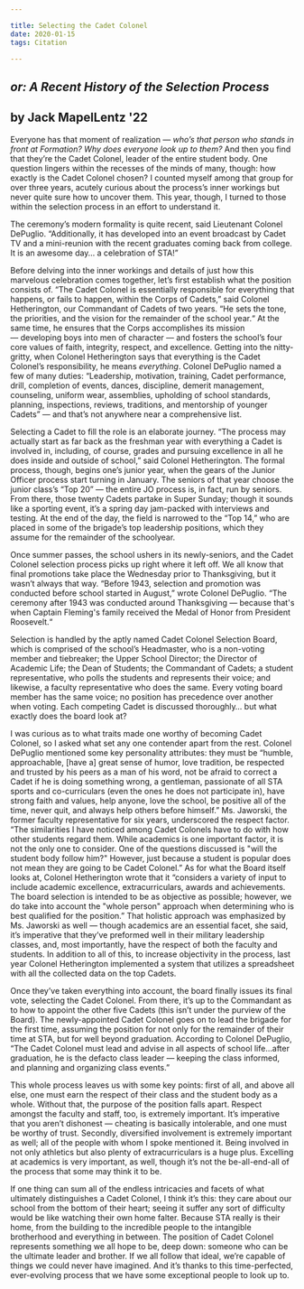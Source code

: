 ```yaml
---

title: Selecting the Cadet Colonel
date: 2020-01-15
tags: Citation

---
```


## *or: A Recent History of the Selection Process*

## by Jack MapelLentz '22

Everyone has that moment of realization — *who’s that person who stands in front at Formation? Why does everyone look up to them?* And then you find that they’re the Cadet Colonel, leader of the entire student body. One question lingers within the recesses of the minds of many, though: how exactly is the Cadet Colonel chosen? I counted myself among that group for over three years, acutely curious about the process’s inner workings but never quite sure how to uncover them. This year, though, I turned to those within the selection process in an effort to understand it.

The ceremony’s modern formality is quite recent, said Lieutenant Colonel DePuglio. “Additionally, it has developed into an event broadcast by Cadet TV and a mini-reunion with the recent graduates coming back from college. It is an awesome day… a celebration of STA!”

Before delving into the inner workings and details of just how this marvelous celebration comes together, let’s first establish what the position consists of. “The Cadet Colonel is essentially responsible for everything that happens, or fails to happen, within the Corps of Cadets,” said Colonel Hetherington, our Commandant of Cadets of two years. “He sets the tone, the priorities, and the vision for the remainder of the school year.“ At the same time, he ensures that the Corps accomplishes its mission — developing boys into men of character — and fosters the school’s four core values of faith, integrity, respect, and excellence. Getting into the nitty-gritty, when Colonel Hetherington says that everything is the Cadet Colonel’s responsibility, he means *everything*. Colonel DePuglio named a few of many duties: “Leadership, motivation, training, Cadet performance, drill, completion of events, dances, discipline, demerit management, counseling, uniform wear, assemblies, upholding of school standards, planning, inspections, reviews, traditions, and mentorship of younger Cadets” — and that’s not anywhere near a comprehensive list.

Selecting a Cadet to fill the role is an elaborate journey. “The process may actually start as far back as the freshman year with everything a Cadet is involved in, including, of course, grades and pursuing excellence in all he does inside and outside of school,” said Colonel Hetherington. The formal process, though, begins one’s junior year, when the gears of the Junior Officer process start turning in January. The seniors of that year choose the junior class’s “Top 20” — the entire JO process is, in fact, run by seniors. From there, those twenty Cadets partake in Super Sunday; though it sounds like a sporting event, it’s a spring day jam-packed with interviews and testing. At the end of the day, the field is narrowed to the “Top 14,” who are placed in some of the brigade’s top leadership positions, which they assume for the remainder of the schoolyear.

Once summer passes, the school ushers in its newly-seniors, and the Cadet Colonel selection process picks up right where it left off. We all know that final promotions take place the Wednesday prior to Thanksgiving, but it wasn’t always that way. “Before 1943, selection and promotion was conducted before school started in August,” wrote Colonel DePuglio. “The ceremony after 1943 was conducted around Thanksgiving — because that's when Captain Fleming's family received the Medal of Honor from President Roosevelt.“

Selection is handled by the aptly named Cadet Colonel Selection Board, which is comprised of the school’s Headmaster, who is a non-voting member and tiebreaker; the Upper School Director; the Director of Academic Life; the Dean of Students; the Commandant of Cadets; a student representative, who polls the students and represents their voice; and likewise, a faculty representative who does the same. Every voting board member has the same voice; no position has precedence over another when voting. Each competing Cadet is discussed thoroughly… but what exactly does the board look at?

I was curious as to what traits made one worthy of becoming Cadet Colonel, so I asked what set any one contender apart from the rest. Colonel DePuglio mentioned some key personality attributes: they must be “humble, approachable, [have a] great sense of humor, love tradition, be respected and trusted by his peers as a man of his word, not be afraid to correct a Cadet if he is doing something wrong, a gentleman, passionate of all STA sports and co-curriculars (even the ones he does not participate in), have strong faith and values, help anyone, love the school, be positive all of the time, never quit, and always help others before himself.” Ms. Jaworski, the former faculty representative for six years, underscored the respect factor. “The similarities I have noticed among Cadet Colonels have to do with how other students regard them. While academics is one important factor, it is not the only one to consider. One of the questions discussed is "will the student body follow him?" However, just because a student is popular does not mean they are going to be Cadet Colonel.” As for what the Board itself looks at, Colonel Hetherington wrote that it “considers a variety of input to include academic excellence, extracurriculars, awards and achievements. The board selection is intended to be as objective as possible; however, we do take into account the "whole person" approach when determining who is best qualified for the position.” That holistic approach was emphasized by Ms. Jaworski as well — though academics are an essential facet, she said, it’s imperative that they’ve preformed well in their military leadership classes, and, most importantly, have the respect of both the faculty and students. In addition to all of this, to increase objectivity in the process, last year Colonel Hetherington implemented a system that utilizes a spreadsheet with all the collected data on the top Cadets.

Once they’ve taken everything into account, the board finally issues its final vote, selecting the Cadet Colonel. From there, it’s up to the Commandant as to how to appoint the other five Cadets (this isn’t under the purview of the Board). The newly-appointed Cadet Colonel goes on to lead the brigade for the first time, assuming the position for not only for the remainder of their time at STA, but for well beyond graduation. According to Colonel DePuglio, “The Cadet Colonel must lead and advise in all aspects of school life…after graduation, he is the defacto class leader — keeping the class informed, and planning and organizing class events.”

This whole process leaves us with some key points: first of all, and above all else, one must earn the respect of their class and the student body as a whole. Without that, the purpose of the position falls apart. Respect amongst the faculty and staff, too, is extremely important. It’s imperative that you aren’t dishonest — cheating is basically intolerable, and one must be worthy of trust. Secondly, diversified involvement is extremely important as well; all of the people with whom I spoke mentioned it. Being involved in not only athletics but also plenty of extracurriculars is a huge plus. Excelling at academics is very important, as well, though it’s not the be-all-end-all of the process that some may think it to be.

If one thing can sum all of the endless intricacies and facets of what ultimately distinguishes a Cadet Colonel, I think it’s this: they care about our school from the bottom of their heart; seeing it suffer any sort of difficulty would be like watching their own home falter. Because STA really is their home, from the building to the incredible people to the intangible brotherhood and everything in between. The position of Cadet Colonel represents something we all hope to be, deep down: someone who can be the ultimate leader and brother. If we all follow that ideal, we’re capable of things we could never have imagined. And it’s thanks to this time-perfected, ever-evolving process that we have some exceptional people to look up to.
